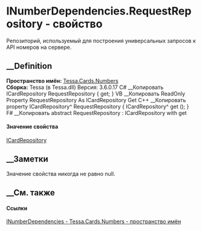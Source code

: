 # INumberDependencies.RequestRepository - свойство
Репозиторий, используемый для построения универсальных запросов к API номеров
на сервере.
##  __Definition
 **Пространство имён:** [Tessa.Cards.Numbers](N_Tessa_Cards_Numbers.htm)  
 **Сборка:** Tessa (в Tessa.dll) Версия: 3.6.0.17
C# __Копировать
    ICardRepository RequestRepository { get; }
VB __Копировать
     ReadOnly Property RequestRepository As ICardRepository
    	Get
C++ __Копировать
    property ICardRepository^ RequestRepository {
    	ICardRepository^ get ();
    }
F# __Копировать
     abstract RequestRepository : ICardRepository with get
#### Значение свойства
[ICardRepository](T_Tessa_Cards_ICardRepository.htm)
##  __Заметки
Значение свойства никогда не равно null.
## __См. также
#### Ссылки
[INumberDependencies - ](T_Tessa_Cards_Numbers_INumberDependencies.htm)
[Tessa.Cards.Numbers - пространство имён](N_Tessa_Cards_Numbers.htm)
